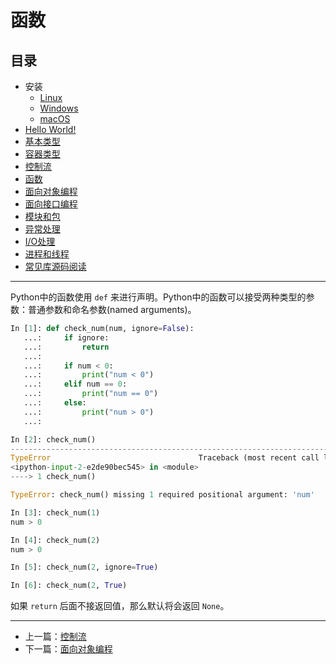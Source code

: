 # 函数

## 目录

- 安装
    - [Linux](./linux.md)
    - [Windows](./windows.md)
    - [macOS](./macos.md)
- [Hello World!](./hello_world.md)
- [基本类型](./basic_types.md)
- [容器类型](./composite_types.md)
- [控制流](./flow.md)
- [函数](./function.md)
- [面向对象编程](./oo.md)
- [面向接口编程](./interface.md)
- [模块和包](./module_and_package.md)
- [异常处理](./exception.md)
- [I/O处理](./io.md)
- [进程和线程](./process_and_thread.md)
- [常见库源码阅读](./source_code_analysis.md)

---

Python中的函数使用 `def` 来进行声明。Python中的函数可以接受两种类型的参数：普通参数和命名参数(named arguments)。

```python
In [1]: def check_num(num, ignore=False):
   ...:     if ignore:
   ...:         return
   ...:
   ...:     if num < 0:
   ...:         print("num < 0")
   ...:     elif num == 0:
   ...:         print("num == 0")
   ...:     else:
   ...:         print("num > 0")
   ...:

In [2]: check_num()
---------------------------------------------------------------------------
TypeError                                 Traceback (most recent call last)
<ipython-input-2-e2de90bec545> in <module>
----> 1 check_num()

TypeError: check_num() missing 1 required positional argument: 'num'

In [3]: check_num(1)
num > 0

In [4]: check_num(2)
num > 0

In [5]: check_num(2, ignore=True)

In [6]: check_num(2, True)

```

如果 `return` 后面不接返回值，那么默认将会返回 `None`。

---

- 上一篇：[控制流](./flow.md)
- 下一篇：[面向对象编程](./oo.md)
